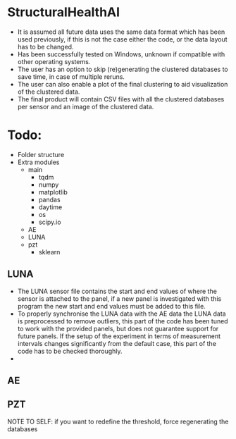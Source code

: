 # StructuralHealthAI

- It is assumed all future data uses the same data format which has been used previously,
  if this is not the case either the code, or the data layout has to be changed.
- Has been successfully tested on Windows, unknown if compatible with other operating systems.
- The user has an option to skip (re)generating the clustered databases to save time, in case of multiple reruns.
- The user can also enable a plot of the final clustering to aid visualization of the clustered data.
- The final product will contain CSV files with all the clustered databases per sensor and an image of the clustered data.

# Todo:

- Folder structure
- Extra modules
  - main
    - tqdm
    - numpy
    - matplotlib
    - pandas
    - daytime
    - os
    - scipy.io
  - AE
  - LUNA
  - pzt
    - sklearn

## LUNA

- The LUNA sensor file contains the start and end values of where the sensor is attached to the panel, 
  if a new panel is investigated with this program the new start and end values must be added to this file.
- To properly synchronise the LUNA data with the AE data the LUNA data is preprocessed to remove outliers, 
  this part of the code has been tuned to work with the provided panels, but does not guarantee support for future panels.
  If the setup of the experiment in terms of measurement intervals changes significantly from the default case, this part of
  the code has to be checked thoroughly.
-   

## AE

## PZT

NOTE TO SELF: if you want to redefine the threshold, force regenerating the databases